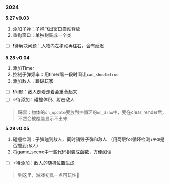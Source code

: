 ### 2024

**5.27 v0.03** 

1. 添加子弹：子弹飞出窗口自动释放
2. 重构窗口：单独封装成一个类

- [ ] ❗待解决问题：人物向左移动再往右，会有延迟

**5.28 v0.04**

1. 添加Timer
2. 控制子弹频率：用timer隔一段时间让`can_shoot=true`
3. 添加敌人：跟踪玩家

- [ ] ❗问题：敌人走着走着会重叠起来
- [ ] ⭐待添加：碰撞体积、射击敌人

>  踩雷：物体的`on_update`要放到主循环的`on_draw`中，要在clear_render后，不然会被覆盖显示不出来

**5.29 v0.05**

1. 碰撞检测：子弹碰到敌人，同时销毁子弹和敌人 （用两层for循环检测`i子弹`是否撞到`j敌人`）
2. 将game_scene中一些代码封装成函数，方便阅读

- [ ] ⭐待添加：敌人的随机位置生成

>  到这里，游戏初具一点可玩性🥳
